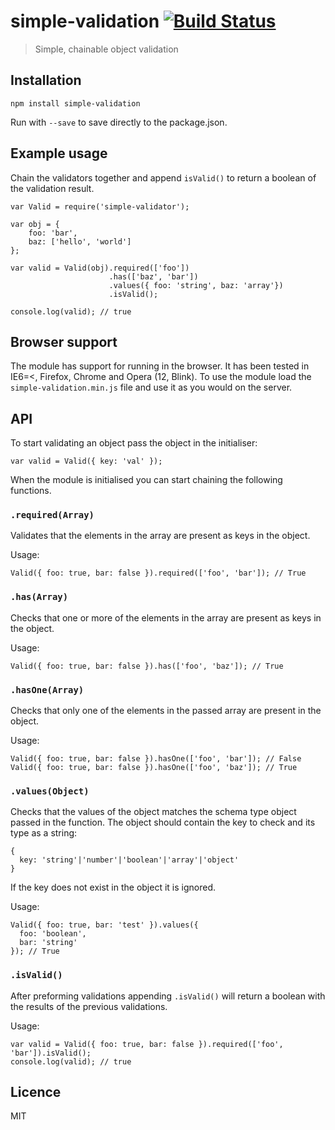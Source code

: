 # simple-validation [![Build Status](https://travis-ci.org/matiasdoyle/simple-validation.png?branch=master)](https://travis-ci.org/matiasdoyle/simple-validation)

> Simple, chainable object validation

## Installation

	npm install simple-validation

Run with `--save` to save directly to the package.json.

## Example usage

Chain the validators together and append `isValid()` to return a boolean of the validation result.

	var Valid = require('simple-validator');

	var obj = {
		foo: 'bar',
		baz: ['hello', 'world']
	};

	var valid = Valid(obj).required(['foo'])
						  .has(['baz', 'bar'])
						  .values({ foo: 'string', baz: 'array'})
						  .isValid();

	console.log(valid); // true

## Browser support

The module has support for running in the browser. It has been tested in IE6=<, Firefox, Chrome and Opera (12, Blink). To use the module load the `simple-validation.min.js` file and use it as you would on the server.

## API

To start validating an object pass the object in the initialiser:

	var valid = Valid({ key: 'val' });

When the module is initialised you can start chaining the following functions.

### `.required(Array)`

Validates that the elements in the array are present as keys in the object.

Usage:

	Valid({ foo: true, bar: false }).required(['foo', 'bar']); // True

### `.has(Array)`

Checks that one or more of the elements in the array are present as keys in the object.

Usage:

	Valid({ foo: true, bar: false }).has(['foo', 'baz']); // True

### `.hasOne(Array)`

Checks that only one of the elements in the passed array are present in the object.

Usage:

	Valid({ foo: true, bar: false }).hasOne(['foo', 'bar']); // False
	Valid({ foo: true, bar: false }).hasOne(['foo', 'baz']); // True

### `.values(Object)`

Checks that the values of the object matches the schema type object passed in the function. The object should contain the key to check and its type as a string:

	{
	  key: 'string'|'number'|'boolean'|'array'|'object'
	}

If the key does not exist in the object it is ignored.

Usage:

	Valid({ foo: true, bar: 'test' }).values({
	  foo: 'boolean',
	  bar: 'string'
	}); // True

### `.isValid()`

After preforming validations appending `.isValid()` will return a boolean with the results of the previous validations.

Usage:

	var valid = Valid({ foo: true, bar: false }).required(['foo', 'bar']).isValid();
	console.log(valid); // true

## Licence

MIT
